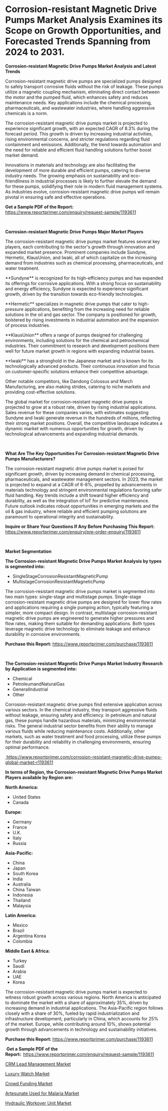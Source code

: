 <p><h1>Corrosion-resistant Magnetic Drive Pumps Market Analysis Examines its Scope on Growth Opportunities, and Forecasted Trends Spanning from 2024 to 2031.</h1></p><p><strong>Corrosion-resistant Magnetic Drive Pumps Market Analysis and Latest Trends</strong></p>
<p><p>Corrosion-resistant magnetic drive pumps are specialized pumps designed to safely transport corrosive fluids without the risk of leakage. These pumps utilize a magnetic coupling mechanism, eliminating direct contact between the motor and the pumped fluid, which enhances safety and reduces maintenance needs. Key applications include the chemical processing, pharmaceuticals, and wastewater industries, where handling aggressive chemicals is a norm.</p><p>The corrosion-resistant magnetic drive pumps market is projected to experience significant growth, with an expected CAGR of 8.3% during the forecast period. This growth is driven by increasing industrial activities, rising environmental concerns, and stricter regulations regarding fluid containment and emissions. Additionally, the trend towards automation and the need for reliable and efficient fluid handling solutions further boost market demand. </p><p>Innovations in materials and technology are also facilitating the development of more durable and efficient pumps, catering to diverse industry needs. The growing emphasis on sustainability and eco-friendliness in industrial processes is likely to further elevate the demand for these pumps, solidifying their role in modern fluid management systems. As industries evolve, corrosion-resistant magnetic drive pumps will remain pivotal in ensuring safe and effective operations.</p></p>
<p><strong>Get a Sample PDF of the Report:&nbsp;</strong> <a href="https://www.reportprimer.com/enquiry/request-sample/1193611">https://www.reportprimer.com/enquiry/request-sample/1193611</a></p>
<p>&nbsp;</p>
<p><strong>Corrosion-resistant Magnetic Drive Pumps Major Market Players</strong></p>
<p><p>The corrosion-resistant magnetic drive pumps market features several key players, each contributing to the sector's growth through innovation and expanded market presence. Prominent companies include Sundyne, Hermetic, KlausUnion, and Iwaki, all of which capitalize on the increasing demand from industries such as chemical processing, pharmaceuticals, and water treatment.</p><p>**Sundyne** is recognized for its high-efficiency pumps and has expanded its offerings for corrosive applications. With a strong focus on sustainability and energy efficiency, Sundyne is expected to experience significant growth, driven by the transition towards eco-friendly technologies.</p><p>**Hermetic** specializes in magnetic drive pumps that cater to high-pressure applications, benefiting from the increasing need for reliable solutions in the oil and gas sector. The company is positioned for growth, bolstered by rising investments in industrial automation and the expansion of process industries.</p><p>**KlausUnion** offers a range of pumps designed for challenging environments, including solutions for the chemical and petrochemical industries. Their commitment to research and development positions them well for future market growth in regions with expanding industrial bases.</p><p>**Iwaki** has a stronghold in the Japanese market and is known for its technologically advanced products. Their continuous innovation and focus on customer-specific solutions enhance their competitive advantage.</p><p>Other notable competitors, like Dandong Colossus and March Manufacturing, are also making strides, catering to niche markets and providing cost-effective solutions.</p><p>The global market for corrosion-resistant magnetic drive pumps is projected to grow at a robust rate, driven by rising industrial applications. Sales revenue for these companies varies, with estimates suggesting Sundyne and Iwaki generate revenue in the hundreds of millions, reflecting their strong market positions. Overall, the competitive landscape indicates a dynamic market with numerous opportunities for growth, driven by technological advancements and expanding industrial demands.</p></p>
<p>&nbsp;</p>
<p><strong>What Are The Key Opportunities For Corrosion-resistant Magnetic Drive Pumps Manufacturers?</strong></p>
<p><p>The corrosion-resistant magnetic drive pumps market is poised for significant growth, driven by increasing demand in chemical processing, pharmaceuticals, and wastewater management sectors. In 2023, the market is projected to expand at a CAGR of 6-8%, propelled by advancements in materials technology and stringent environmental regulations favoring safer fluid handling. Key trends include a shift toward higher efficiency and durability, as well as the integration of IoT for predictive maintenance. Future outlook indicates robust opportunities in emerging markets and the oil & gas industry, where reliable and efficient pumping solutions are paramount to operational integrity and sustainability.</p></p>
<p><strong>Inquire or Share Your Questions If Any Before Purchasing This Report:</strong> <a href="https://www.reportprimer.com/enquiry/pre-order-enquiry/1193611">https://www.reportprimer.com/enquiry/pre-order-enquiry/1193611</a></p>
<p>&nbsp;</p>
<p><strong>Market Segmentation</strong></p>
<p><strong>The Corrosion-resistant Magnetic Drive Pumps Market Analysis by types is segmented into:</strong></p>
<p><ul><li>SingleStageCorrosionResistantMagneticPump</li><li>MultistageCorrosionResistantMagneticPump</li></ul></p>
<p><p>The corrosion-resistant magnetic drive pumps market is segmented into two main types: single-stage and multistage pumps. Single-stage corrosion-resistant magnetic drive pumps are designed for lower flow rates and applications requiring a single pumping action, typically featuring a simpler, more compact design. In contrast, multistage corrosion-resistant magnetic drive pumps are engineered to generate higher pressures and flow rates, making them suitable for demanding applications. Both types leverage magnetic drive technology to eliminate leakage and enhance durability in corrosive environments.</p></p>
<p><strong>Purchase this Report:&nbsp;</strong><a href="https://www.reportprimer.com/purchase/1193611">https://www.reportprimer.com/purchase/1193611</a></p>
<p>&nbsp;</p>
<p><strong>The Corrosion-resistant Magnetic Drive Pumps Market Industry Research by Application is segmented into:</strong></p>
<p><ul><li>Chemical</li><li>PetroleumandNaturalGas</li><li>GeneralIndustrial</li><li>Other</li></ul></p>
<p><p>Corrosion-resistant magnetic drive pumps find extensive application across various sectors. In the chemical industry, they transport aggressive fluids without leakage, ensuring safety and efficiency. In petroleum and natural gas, these pumps handle hazardous materials, minimizing environmental risks. The general industrial sector benefits from their ability to manage various fluids while reducing maintenance costs. Additionally, other markets, such as water treatment and food processing, utilize these pumps for their durability and reliability in challenging environments, ensuring optimal performance.</p></p>
<p><a href="https://www.reportprimer.com/corrosion-resistant-magnetic-drive-pumps-global-market-r1193611">&nbsp;https://www.reportprimer.com/corrosion-resistant-magnetic-drive-pumps-global-market-r1193611</a></p>
<p><strong>In terms of Region, the Corrosion-resistant Magnetic Drive Pumps Market Players available by Region are:</strong></p>
<p>
    <p> <strong> North America: </strong>
        <ul>
            <li>United States</li>
            <li>Canada</li>
        </ul>
        </p> 
    <p> <strong> Europe: </strong>
        <ul>
            <li>Germany</li>
            <li>France</li>
            <li>U.K.</li>
            <li>Italy</li>
            <li>Russia</li>
        </ul>
        </p> 
    <p> <strong> Asia-Pacific: </strong>
        <ul>
            <li>China</li>
            <li>Japan</li>
            <li>South Korea</li>
            <li>India</li>
            <li>Australia</li>
            <li>China Taiwan</li>
            <li>Indonesia</li>
            <li>Thailand</li>
            <li>Malaysia</li>
        </ul>
        </p> 
    <p> <strong> Latin America: </strong>
        <ul>
            <li>Mexico</li>
            <li>Brazil</li>
            <li>Argentina Korea</li>
            <li>Colombia</li>
        </ul>
        </p> 
    <p> <strong> Middle East & Africa: </strong>
        <ul>
            <li>Turkey</li>
            <li>Saudi</li>
            <li>Arabia</li>
            <li>UAE</li>
            <li>Korea</li>
        </ul>
    </p>
    </p>
<p><p>The corrosion-resistant magnetic drive pumps market is expected to witness robust growth across various regions. North America is anticipated to dominate the market with a share of approximately 35%, driven by increasing demand in industrial applications. The Asia-Pacific region follows closely with a share of 30%, fueled by rapid industrialization and infrastructure development, particularly in China, which accounts for 25% of the market. Europe, while contributing around 10%, shows potential growth through advancements in technology and sustainability initiatives.</p></p>
<p><strong>Purchase this Report: </strong><a href="https://www.reportprimer.com/purchase/1193611">https://www.reportprimer.com/purchase/1193611</a></p>
<p>&nbsp;<strong>Get a Sample PDF of the Report:&nbsp;&nbsp;</strong><a href="https://www.reportprimer.com/enquiry/request-sample/1193611">https://www.reportprimer.com/enquiry/request-sample/1193611</a></p>
<p><strong></strong></p>
<p><p><a href="https://www.linkedin.com/pulse/crm-lead-management-market-research-report-includes-analysis-rraif">CRM Lead Management Market</a></p><p><a href="https://medium.com/@jakechav76/what-are-the-current-and-future-prospects-for-the-luxury-watch-market-05c2072b45e0?postPublishedType=repub">Luxury Watch Market</a></p><p><a href="https://www.linkedin.com/pulse/crowd-funding-market-size-growing-cagr-65-report-covers-analysis-tqjff">Crowd Funding Market</a></p><p><a href="https://issuu.com/reportprime-2/docs/artesunate-used-for-malaria-market-_b84494992f1747">Artesunate Used for Malaria Market</a></p><p><a href="https://medium.com/@jakechav76/global-hydraulic-workover-unit-industry-analysis-share-growth-trends-and-forecast-2024-to-2031-ce2b6b67200b">Hydraulic Workover Unit Market</a></p></p>